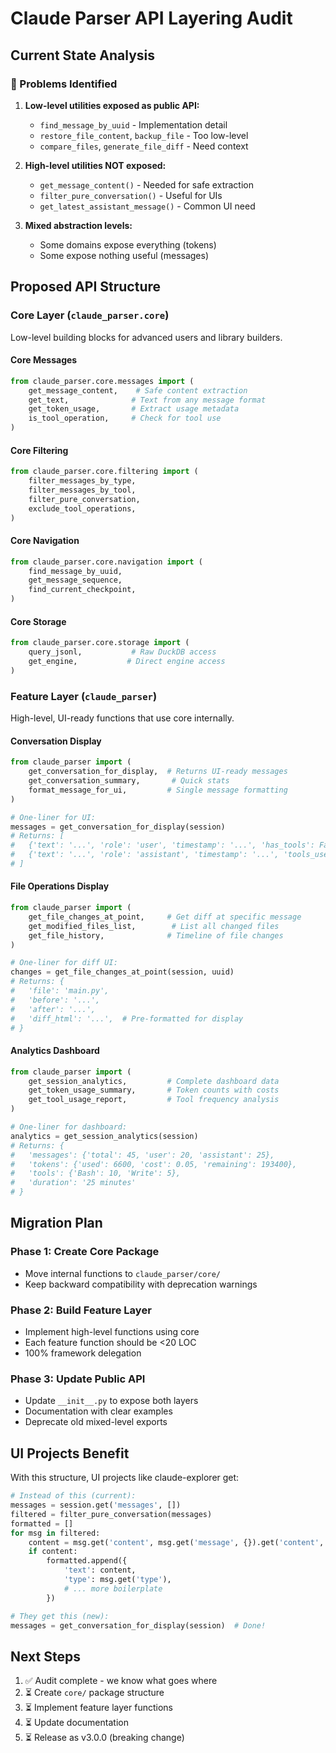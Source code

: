 # Claude Parser API Layering Audit

## Current State Analysis

### 🔴 Problems Identified

1. **Low-level utilities exposed as public API:**
   - `find_message_by_uuid` - Implementation detail
   - `restore_file_content`, `backup_file` - Too low-level
   - `compare_files`, `generate_file_diff` - Need context

2. **High-level utilities NOT exposed:**
   - `get_message_content()` - Needed for safe extraction
   - `filter_pure_conversation()` - Useful for UIs
   - `get_latest_assistant_message()` - Common UI need

3. **Mixed abstraction levels:**
   - Some domains expose everything (tokens)
   - Some expose nothing useful (messages)

## Proposed API Structure

### Core Layer (`claude_parser.core`)
Low-level building blocks for advanced users and library builders.

#### Core Messages
```python
from claude_parser.core.messages import (
    get_message_content,    # Safe content extraction
    get_text,              # Text from any message format
    get_token_usage,       # Extract usage metadata
    is_tool_operation,     # Check for tool use
)
```

#### Core Filtering
```python
from claude_parser.core.filtering import (
    filter_messages_by_type,
    filter_messages_by_tool,
    filter_pure_conversation,
    exclude_tool_operations,
)
```

#### Core Navigation
```python
from claude_parser.core.navigation import (
    find_message_by_uuid,
    get_message_sequence,
    find_current_checkpoint,
)
```

#### Core Storage
```python
from claude_parser.core.storage import (
    query_jsonl,           # Raw DuckDB access
    get_engine,           # Direct engine access
)
```

### Feature Layer (`claude_parser`)
High-level, UI-ready functions that use core internally.

#### Conversation Display
```python
from claude_parser import (
    get_conversation_for_display,  # Returns UI-ready messages
    get_conversation_summary,       # Quick stats
    format_message_for_ui,         # Single message formatting
)

# One-liner for UI:
messages = get_conversation_for_display(session)
# Returns: [
#   {'text': '...', 'role': 'user', 'timestamp': '...', 'has_tools': False},
#   {'text': '...', 'role': 'assistant', 'timestamp': '...', 'tools_used': ['Bash']}
# ]
```

#### File Operations Display
```python
from claude_parser import (
    get_file_changes_at_point,     # Get diff at specific message
    get_modified_files_list,        # List all changed files
    get_file_history,              # Timeline of file changes
)

# One-liner for diff UI:
changes = get_file_changes_at_point(session, uuid)
# Returns: {
#   'file': 'main.py',
#   'before': '...',
#   'after': '...',
#   'diff_html': '...',  # Pre-formatted for display
# }
```

#### Analytics Dashboard
```python
from claude_parser import (
    get_session_analytics,         # Complete dashboard data
    get_token_usage_summary,       # Token counts with costs
    get_tool_usage_report,         # Tool frequency analysis
)

# One-liner for dashboard:
analytics = get_session_analytics(session)
# Returns: {
#   'messages': {'total': 45, 'user': 20, 'assistant': 25},
#   'tokens': {'used': 6600, 'cost': 0.05, 'remaining': 193400},
#   'tools': {'Bash': 10, 'Write': 5},
#   'duration': '25 minutes'
# }
```

## Migration Plan

### Phase 1: Create Core Package
- Move internal functions to `claude_parser/core/`
- Keep backward compatibility with deprecation warnings

### Phase 2: Build Feature Layer
- Implement high-level functions using core
- Each feature function should be <20 LOC
- 100% framework delegation

### Phase 3: Update Public API
- Update `__init__.py` to expose both layers
- Documentation with clear examples
- Deprecate old mixed-level exports

## UI Projects Benefit

With this structure, UI projects like claude-explorer get:

```python
# Instead of this (current):
messages = session.get('messages', [])
filtered = filter_pure_conversation(messages)
formatted = []
for msg in filtered:
    content = msg.get('content', msg.get('message', {}).get('content', ''))
    if content:
        formatted.append({
            'text': content,
            'type': msg.get('type'),
            # ... more boilerplate
        })

# They get this (new):
messages = get_conversation_for_display(session)  # Done!
```

## Next Steps

1. ✅ Audit complete - we know what goes where
2. ⏳ Create `core/` package structure
3. ⏳ Implement feature layer functions
4. ⏳ Update documentation
5. ⏳ Release as v3.0.0 (breaking change)